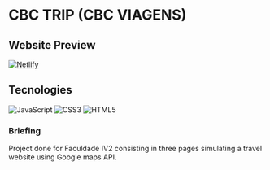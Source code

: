 # CBC TRIP (CBC VIAGENS)

## Website Preview
[![Netlify](https://img.shields.io/badge/netlify-%23000000.svg?style=for-the-badge&logo=netlify&logoColor=#00C7B7)](https://cbc-trip.netlify.app)

## Tecnologies
![JavaScript](https://img.shields.io/badge/javascript-%23323330.svg?style=for-the-badge&logo=javascript&logoColor=%23F7DF1E)
![CSS3](https://img.shields.io/badge/css3-%231572B6.svg?style=for-the-badge&logo=css3&logoColor=white)
![HTML5](https://img.shields.io/badge/html5-%23E34F26.svg?style=for-the-badge&logo=html5&logoColor=white)


### Briefing
Project done for Faculdade IV2 consisting in three pages simulating a travel website using Google maps API.